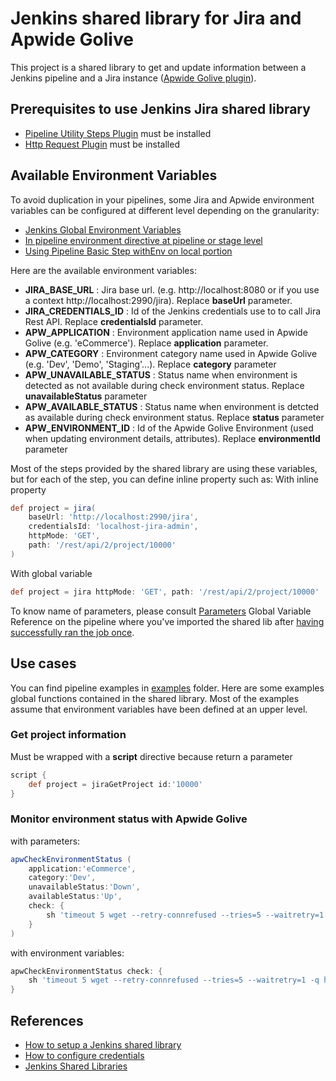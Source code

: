 # Jenkins shared library for Jira and Apwide Golive

This project is a shared library to get and update information between a Jenkins pipeline
and a Jira instance ([Apwide Golive plugin](https://www.apwide.com)).

## Prerequisites to use Jenkins Jira shared library
* [Pipeline Utility Steps Plugin](https://wiki.jenkins.io/display/JENKINS/Pipeline+Utility+Steps+Plugin) must be installed
* [Http Request Plugin](https://wiki.jenkins.io/display/JENKINS/HTTP+Request+Plugin) must be installed

## Available Environment Variables
To avoid duplication in your pipelines, some Jira and Apwide environment variables can be configured at different level depending
on the granularity:
* [Jenkins Global Environment Variables](https://wiki.jenkins.io/display/JENKINS/Global+Variable+String+Parameter+Plugin)
* [In pipeline environment directive at pipeline or stage level](https://jenkins.io/doc/book/pipeline/syntax/#environment)
* [Using Pipeline Basic Step withEnv on local portion](https://jenkins.io/doc/pipeline/steps/workflow-basic-steps/#withenv-set-environment-variables)

Here are the available environment variables:
* **JIRA_BASE_URL** : Jira base url. (e.g. http://localhost:8080 or if you use a context http://localhost:2990/jira). Replace **baseUrl** parameter.
* **JIRA_CREDENTIALS_ID** : Id of the Jenkins credentials use to to call Jira Rest API. Replace **credentialsId** parameter.
* **APW_APPLICATION** : Environment application name used in Apwide Golive (e.g. 'eCommerce'). Replace **application** parameter.
* **APW_CATEGORY** : Environment category name used in Apwide Golive (e.g. 'Dev', 'Demo', 'Staging'...). Replace **category** parameter
* **APW_UNAVAILABLE_STATUS** : Status name when environment is detected as not available during check environment status. Replace **unavailableStatus** parameter
* **APW_AVAILABLE_STATUS** : Status name when environment is detcted as available during check environment status. Replace **status** parameter
* **APW_ENVIRONMENT_ID** : Id of the Apwide Golive Environment (used when updating environment details, attributes). Replace **environmentId** parameter

Most of the steps provided by the shared library are using these variables, but for each of the step, you can define inline property such as:
With inline property
```groovy
def project = jira(
    baseUrl: 'http://localhost:2990/jira',
    credentialsId: 'localhost-jira-admin',
    httpMode: 'GET',
    path: '/rest/api/2/project/10000'
)
```
With global variable
```groovy
def project = jira httpMode: 'GET', path: '/rest/api/2/project/10000'
```

To know name of parameters, please consult [Parameters](./src/com/apwide/jenkins/util/Parameters.groovy) Global Variable Reference on the pipeline where you've imported the shared lib
after [having successfully ran the job once](https://stackoverflow.com/questions/41162177/jenkins-pipeline-how-to-add-help-for-global-shared-library).

## Use cases

You can find pipeline examples in [examples](./examples) folder.
Here are some examples global functions contained in the shared library. Most of the examples assume that environment variables have been defined at an upper level.

### Get project information
Must be wrapped with a **script** directive because return a parameter
```groovy
script {
    def project = jiraGetProject id:'10000'
}
```

### Monitor environment status with Apwide Golive
with parameters:
```groovy
apwCheckEnvironmentStatus (
    application:'eCommerce',
    category:'Dev',
    unavailableStatus:'Down',
    availableStatus:'Up',
    check: {
        sh 'timeout 5 wget --retry-connrefused --tries=5 --waitretry=1 -q http://192.168.0.6:8180 -O /dev/null'
    }
)
```

with environment variables:
```groovy
apwCheckEnvironmentStatus check: {
    sh 'timeout 5 wget --retry-connrefused --tries=5 --waitretry=1 -q http://192.168.0.6:8180 -O /dev/null'
}
```

## References
* [How to setup a Jenkins shared library](https://jenkins.io/doc/book/pipeline/shared-libraries/)
* [How to configure credentials](https://jenkins.io/doc/book/using/using-credentials/)
* [Jenkins Shared Libraries](https://jenkins.io/doc/book/pipeline/shared-libraries/)
